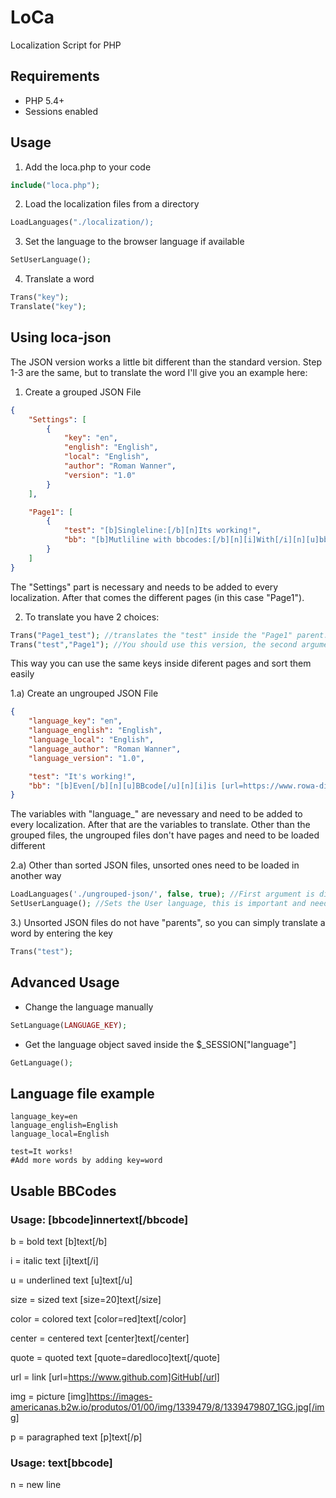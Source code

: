# LoCa
 Localization Script for PHP

## Requirements
* PHP 5.4+
* Sessions enabled

## Usage
1) Add the loca.php to your code
```php
include("loca.php");
```

2) Load the localization files from a directory
```php
LoadLanguages("./localization/);
```

3) Set the language to the browser language if available
```php
SetUserLanguage();
```

4) Translate a word
```php
Trans("key");
Translate("key");
```

## Using loca-json
The JSON version works a little bit different than the standard version.
Step 1-3 are the same, but to translate the word I'll give you an example here:

1) Create a grouped JSON File
```json
{
    "Settings": [       
        {
            "key": "en",
            "english": "English",
            "local": "English",
            "author": "Roman Wanner",
            "version": "1.0"
        }
    ],

    "Page1": [
        {            
            "test": "[b]Singleline:[/b][n]Its working!",
            "bb": "[b]Mutliline with bbcodes:[/b][n][i]With[/i][n][u]bb[/u][n][url=https://www.rowa-digital.ch]codes[/url]!"
        }
    ]
}
```
The "Settings" part is necessary and needs to be added to every localization. After that comes the different pages (in this case "Page1").

2) To translate you have 2 choices:
```php
Trans("Page1_test"); //translates the "test" inside the "Page1" parent.
Trans("test","Page1"); //You should use this version, the second argument is the "page", the first is the "key".
```
This way you can use the same keys inside diferent pages and sort them easily

1.a) Create an ungrouped JSON File
```json
{
    "language_key": "en",
    "language_english": "English",
    "language_local": "English",
    "language_author": "Roman Wanner",
    "language_version": "1.0",

    "test": "It's working!",
    "bb": "[b]Even[/b][n][u]BBcode[/u][n][i]is [url=https://www.rowa-digital.ch]working[/url][/i]"
}
```
The variables with "language_" are nevessary and need to be added to every localization. After that are the variables to translate. Other than the grouped files, the ungrouped files don't have pages and need to be loaded different

2.a) Other than sorted JSON files, unsorted ones need to be loaded in another way
```php
LoadLanguages('./ungrouped-json/', false, true); //First argument is directory, second is if its grouped or not and third is if it should be reloaded every refresh or if it should use the data from the session. (You should use TRUE for debug purposes!)
SetUserLanguage(); //Sets the User language, this is important and needs to be done everything the Languages are reloaded
```
 3.) Unsorted JSON files do not have "parents", so you can simply translate a word by entering the key
 ```php
 Trans("test");
 ```
 
## Advanced Usage
* Change the language manually
```php
SetLanguage(LANGUAGE_KEY);
```

* Get the language object saved inside the $_SESSION["language"]
```php
GetLanguage();
```

## Language file example
```
language_key=en
language_english=English
language_local=English

test=It works!
#Add more words by adding key=word
```

## Usable BBCodes
### Usage: [bbcode]innertext[/bbcode]
b = bold text [b]text[/b]

i = italic text [i]text[/i]

u = underlined text [u]text[/u]

size = sized text [size=20]text[/size]

color = colored text [color=red]text[/color]

center = centered text [center]text[/center]

quote = quoted text [quote=daredloco]text[/quote]

url = link [url=https://www.github.com]GitHub[/url]

img = picture [img]https://images-americanas.b2w.io/produtos/01/00/img/1339479/8/1339479807_1GG.jpg[/img]

p = paragraphed text [p]text[/p]


### Usage: text[bbcode]
n = new line

